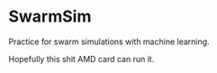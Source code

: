 # SwarmSim
Practice for swarm simulations with machine learning.


Hopefully this shit AMD card can run it.
